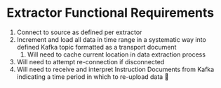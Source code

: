# Extractor Functional Requirements

 1. Connect to source as defined per extractor
 2. Increment and load all data in time range in a systematic way into defined Kafka topic formatted as a transport document
	 1. Will need to cache current location in data extraction process
 3.  Will need to attempt re-connection if disconnected
 4. Will need to receive and interpret Instruction Documents from Kafka indicating a time period in which to re-upload data

